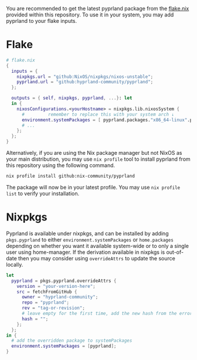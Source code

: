 You are recommended to get the latest pyprland package from the [flake.nix](https://github.com/hyprland-community/pyprland/blob/main/flake.nix)
provided within this repository. To use it in your system, you may add pyprland
to your flake inputs.

# Flake

```nix
# flake.nix
{
  inputs = {
    nixpkgs.url = "github:NixOS/nixpkgs/nixos-unstable";
    pyprland.url = "github:hyprland-community/pyprland";
  };

  outputs = { self, nixpkgs, pyprland, ...}: let
  in {
    nixosConfigurations.<yourHostname> = nixpkgs.lib.nixosSystem {
      #         remember to replace this with your system arch ↓
      environment.systemPackages = [ pyprland.packages."x86_64-linux".pyprland ];
      # ...
    };
  };
}
```

Alternatively, if you are using the Nix package manager but not NixOS as your
main distribution, you may use `nix profile` tool to install pyprland from this
repository using the following command.

```bash
nix profile install github:nix-community/pyprland
```

The package will now be in your latest profile. You may use `nix profile list`
to verify your installation.

# Nixpkgs

Pyprland is available under nixpkgs, and can be installed by adding
`pkgs.pyprland` to either `environment.systemPackages` or `home.packages`
depending on whether you want it available system-wide or to only a single
user using home-manager. If the derivation available in nixpkgs is out-of-date
then you may consider using `overrideAttrs` to update the source locally.

```nix
let
  pyprland = pkgs.pyprland.overrideAttrs {
    version = "your-version-here";
    src = fetchFromGitHub {
      owner = "hyprland-community";
      repo = "pyprland";
      rev = "tag-or-revision";
      # leave empty for the first time, add the new hash from the error message
      hash = "";
    };
  };
in {
  # add the overridden package to systemPackages
  environment.systemPackages = [pyprland];
}
```
